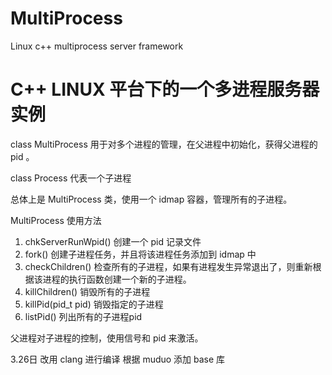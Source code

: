 # MultiProcess
Linux c++ multiprocess server framework

# C++ LINUX 平台下的一个多进程服务器实例

class MultiProcess 用于对多个进程的管理，在父进程中初始化，获得父进程的 pid 。

class Process 代表一个子进程

总体上是 MultiProcess 类，使用一个 idmap 容器，管理所有的子进程。

MultiProcess 使用方法
1. chkServerRunWpid() 创建一个 pid 记录文件
2. fork() 创建子进程任务，并且将该进程任务添加到 idmap 中
3. checkChildren() 检查所有的子进程，如果有进程发生异常退出了，则重新根据该进程的执行函数创建一个新的子进程。
4. killChildren() 销毁所有的子进程
5. killPid(pid_t pid) 销毁指定的子进程
6. listPid() 列出所有的子进程pid

父进程对子进程的控制，使用信号和 pid 来激活。

3.26日 改用 clang 进行编译
根据 muduo 添加 base 库